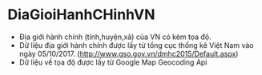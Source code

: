 # DiaGioiHanhCHinhVN
- Địa giới hành chính (tỉnh,huyện,xã) của VN có kèm tọa độ.
- Dữ liệu địa giới hành chính được lấy từ tổng cục thống kê Việt Nam vào ngày 05/10/2017. (http://www.gso.gov.vn/dmhc2015/Default.aspx)
- Dữ liệu về tọa độ được lấy từ Google Map Geocoding Api

